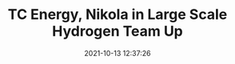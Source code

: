 ---
"title": "TC Energy, Nikola in Large Scale Hydrogen Team Up"
"date": "2021-10-13 12:37:26"
"feed_name": "RIGZONE"
"feed_website": "http://www.rigzone.com/"
"feed_rss": "http://www.rigzone.com/news/rss/rigzone_latest.aspx"
"link": "https://www.rigzone.com/news/tc_energy_nikola_in_large_scale_hydrogen_team_up-13-oct-2021-166709-article/?rss=true"
"source": "None"
"file": "_posts/2021-1-1-5b79916118c9cf9480aadc573f09b2c24ecfb169.md"
"accident": "0"
"drilling": "0"
"dead": "0"
"injured": "0"
"arrested": "0"
"place": "unknown place"
"where": "unknown site"
"causes": "unknown"
"place_uri": "unknown place"
---